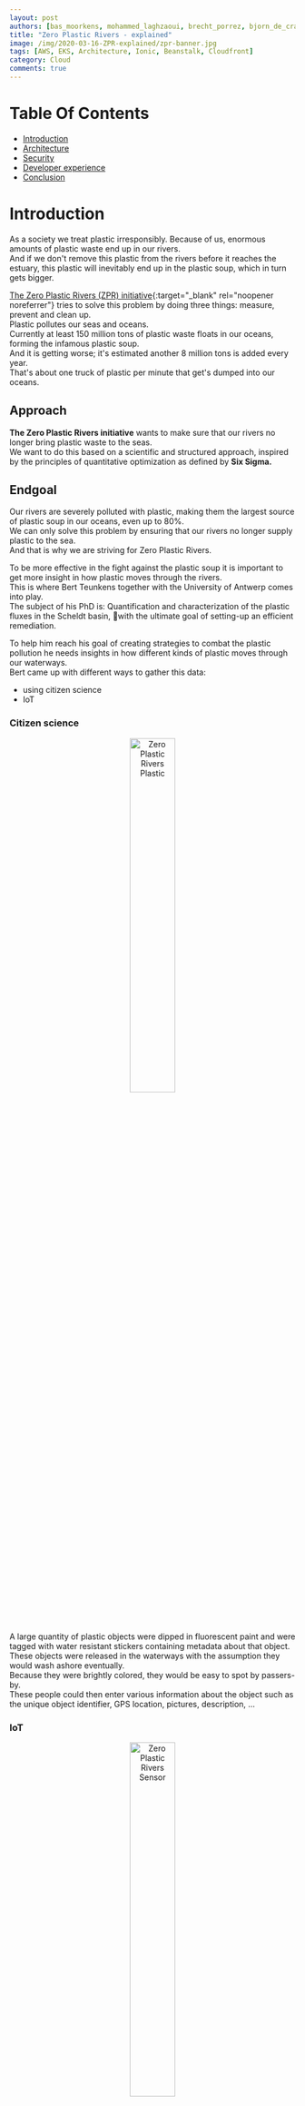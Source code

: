 ```yaml
---
layout: post
authors: [bas_moorkens, mohammed_laghzaoui, brecht_porrez, bjorn_de_craemer, frederick_bousson]
title: "Zero Plastic Rivers - explained"
image: /img/2020-03-16-ZPR-explained/zpr-banner.jpg
tags: [AWS, EKS, Architecture, Ionic, Beanstalk, Cloudfront]
category: Cloud
comments: true
---
```


# Table Of Contents

* [Introduction](#introduction)
* [Architecture](#architecture)
* [Security](#security)
* [Developer experience](#developer-experience)
* [Conclusion](#conclusion)

# Introduction

As a society we treat plastic irresponsibly. Because of us, enormous amounts of plastic waste end up in our rivers.  
And if we don't remove this plastic from the rivers before it reaches the estuary, this plastic will inevitably end up in the plastic soup, which in turn gets bigger.

[The Zero Plastic Rivers (ZPR) initiative](https://zeroplasticrivers.com){:target="_blank" rel="noopener noreferrer"}  tries to solve this problem by doing three things: measure, prevent and clean up.  
Plastic pollutes our seas and oceans.  
Currently at least 150 million tons of plastic waste floats in our oceans, forming the infamous plastic soup.  
And it is getting worse; it's estimated another 8 million tons is added every year.  
That's about one truck of plastic per minute that get's dumped into our oceans.

## Approach
**The Zero Plastic Rivers initiative**  wants to make sure that our rivers no longer bring plastic waste to the seas.  
We want to do this based on a scientific and structured approach, inspired by the principles of quantitative optimization as defined by **Six Sigma.**

## Endgoal
Our rivers are severely polluted with plastic, making them the largest source of plastic soup in our oceans, even up to 80%.  
We can only solve this problem by ensuring that our rivers no longer supply plastic to the sea.  
And that is why we are striving for Zero Plastic Rivers.

To be more effective in the fight against the plastic soup it is important to get more insight in how plastic moves through the rivers.  
This is where Bert Teunkens together with the University of Antwerp comes into play.  
The subject of his PhD is: Quantification and characterization of the plastic fluxes in the Scheldt basin, with the ultimate goal of setting-up an efficient remediation.  

To help him reach his goal of creating strategies to combat the plastic pollution he needs insights in how different kinds of plastic moves through our waterways.  
Bert came up with different ways to gather this data: 

* using citizen science 
* IoT


### Citizen science

<div style="text-align: center;">
  <img alt="Zero Plastic Rivers Plastic" src="/img/2020-03-16-ZPR-explained/zpr_allplastic.jpg" width="auto" height="40%" target="_blank" class="image fit">
</div>


A large quantity of plastic objects were dipped in fluorescent paint and were tagged with water resistant stickers containing metadata about that object.  
These objects were released in the waterways with the assumption they would wash ashore eventually.  
Because they were brightly colored, they would be easy to spot by passers-by.  
These people could then enter various information about the object such as the unique object identifier, GPS location, pictures, description, ... 

### IoT

<div style="text-align: center;">
  <img alt="Zero Plastic Rivers Sensor" src="/img/2020-03-16-ZPR-explained/zpr_tracker.jpg" width="auto" height="40%" target="_blank" class="image fit">
</div>

Another great way to gather datapoints was through GPS trackers.  
Various industrial grade battery powered GPS trackers were put in a waterproof casing and then deployed into the river.  
Using a 2G network, these GPS trackers would travel along the river and transmit a new GPS fix every hour.  
Various measures were taken to optimize battery consumption as we expected the trackers to travel for an extended period of time. This was done by putting a specific configuration on these devices.  

## Partnering
Bert approached Ordina because of our deep IoT knowledge and user centric end-to-end project approach.  

Ordina helped create an application to gather the datapoints and visualise them so that he could formulate ways of setting up efficient remediation.  

This was quite an exciting and important project for Ordina and the JWorks crew as it checks 2 boxes at the same time: doing a project with the latest and greatest technology while having a significant impact on society!  

This project would allow us to use all our skills to build a solution that would solve a major problem for society.  
With our multi-disciplinary team we were able to tackle following domains: user experience, application and cloud architecture, frontend and backend development, security and managed application hosting.  

# User Experience
From the get-go it seemed very crucial to nail the user experience for the citizen science part of the application.  
The success of the project depended on benevolent strangers to pick up our brightly colored plastic waste, read the instruction and input a significant amount of data into our system.  
This process needed to be clear, painless and concise.   
Bad user interaction would lead to no datapoints and thus doom the project.  

The initial idea was to put QR tags on all the plastic objects and have users scan them.  
Altough everyone deemed this an elegant and efficient way of working, we decided to test this on "regular people".  
This was done by conducting guerilla testing: talking to random people outside our office building, showing them a ZPR plastic object with a tag and seeing what they would do.  

Turns out very few people instinctively know what to do with a QR code.  
To counter this, we opted to add a very short url on the object: www.zpr.one  
This allowed more users to reach our application and fill in all the data we needed.  

Once they were in the application we had to make it straightforward for them to collect all the data we needed.  
Various rapid iteration of the UI were made using wireframes and mockups.  
These were tested and validated to create an optimal flow through the various screens as we wanted a very low threshold for users to input the data.  

We opted to create a Progressive Web Application (PWA) instead of a native application as we felt that users did not want to install yet another app.
As we required access to native features such as GPS and camera a PWA seemed perfect for the job!

# Architecture

To build and run this modern and complex project we opted to use the AWS platform.  
For a considerable amount of time we at JWorks have been investing our efforts and resources to build up our AWS portfolio.  
This means we work on building up the AWS skills of our people and in parallel we work on building up our portfolio of AWS enabled solutions.  
We have worked out several reference architectures that we prefer to use now.  
The advantage of these architectures is that every consultant within our unit knows how to use them and develop applications using them.  

The Zero Plastic Rivers project proved to be an excellent opportunity to put some of these into practice.  
You can view the architecture we opted to build in the following picture.  

<div style="text-align: center;">
  <img alt="Zero Plastic Rivers" src="/img/2020-03-16-ZPR-explained/zpr_architecture.jpg" width="auto" height="40%" target="_blank" class="image fit">
</div>

This big architectural picture can be divided in 3 big sections:

* Backend java application
* Frontend ionic app
* IoT sensor data ingestion

We will highlight some key features of each architectural section in the following paragraphs.

## Backend application

<div style="text-align: center;">
  <img alt="Zero Plastic Rivers" src="/img/2020-03-16-ZPR-explained/zpr_arch_backend.jpg" width="auto" height="40%" target="_blank" class="image fit">
</div>

### The backend itself
Since we are called JWorks and we mainly focus on Java/Javacript development it should be no surprise that our backend application is written in Java with the Spring Boot framework.  
In general we prefer to write backends in the microservices paradigm, but in this case the backend was sufficiently small that it only consists of 1 microservice.  
The application itself is a pretty standard spring boot application.  
We use a postgreSQL server hosted in RDS as our persistent datastore on the backend, supplemented with an elasticache Redis cluster to cache database queries and configurations for the IoT sensors used in the IoT sensor data ingestion part.  
Our backend service is reachable over a REST interface for the outside world, we will talk more about this interface when we discuss the frontend application.  

### Hosting of the application
The backend application is hosted on our Kubernetes cluster in the AWS cloud. This cluster is an EKS cluster that we use to run several projects for customers and is also used for some of our internal applications.  
The EKS cluster is a multi-worker node cluster setup with multiple Auto Scaling Groups so we can guarantuee almost 100% uptime on our applications that run on this cluster.  
We have been using Kubernetes in different forms (on-premise, AKS, PKS,  ...) for a long time now which means we have a very clear image of how to use it and how to run applications on a cluster.  
We make heavy use of several key features like: secrets, configmaps, ...  
Our EKS cluster is running several plugins that allow us to quickly configure infrastructure components on the AWS cloud from within our cluster.  
For example the REST interface of the application is exposed through a Kubernetes ingress which is hooked up to the ALB controller plugin.  
This means that whenever we create a new ingress a new Application Load Balancer will be automatically provisioned in the AWS cloud to expose our deployment to the outside world. This makes it very easy to work with and allows us a lot of flexibility.  

## Frontend

<div style="text-align: center;">
  <img alt="Zero Plastic Rivers" src="/img/2020-03-16-ZPR-explained/zpr_arch_frontend.jpg" width="auto" height="40%" target="_blank" class="image fit">
</div>

Our frontend application consists of two parts.  
The first part is aimed at citizens who wish to help the cause. They can feed data in the system via the citizen science application when they find a bottle as shown in the image below.  
This is the first way that data from the plastic bottles comes into our system. We allow the user to upload an optional image when submitting this data. These images are stored in a secure S3 bucket.  
The second part is aimed at the researchers, and could be seen as the backoffice of the project, where the data given by the GPS trackers and the citizens is visualized in a clear and orderly way.

<div style="text-align: center;">
  <img alt="Zero Plastic Rivers" src="/img/2020-03-16-ZPR-explained/zpr-frontend-application.png" width="auto" height="40%" target="_blank" class="image fit">
</div>

To develop this application we have chosen to use Ionic. [Ionic](https://ionicframework.com/) is a free-to-use web-based framework that allows you to build hybrid mobile apps for iOS and Android, all from one codebase. In other words, Ionic is a tool for cross-platform mobile development. Ionic enables you to develop mobile apps using web technologies and languages like HTML, CSS, JavaScript, Angular, and TypeScript.

### Data visualization

<div style="text-align: center;">
  <img alt="Zero Plastic Rivers" src="/img/2020-03-16-ZPR-explained/zpr_arch_data_ingestion.jpg" width="auto" height="40%" target="_blank" class="image fit">
</div>

One of the most relevant components in this application is the map where the sensors and the plastic bottles in the river are visualized by means of the coordinates registered in these items as shown in the image above. For this we have chosen to use [Leaflet](https://leafletjs.com/) which is an open source JavaScript library for adding interactivity to maps. They have a ton of features and plugins to support doing pretty much anything with a map that you can think of.

Ionic offers a wide variety of ready to use plug-ins and one of them is the camera that enables users who decide to participate in this project to take pictures of the bottles to update the status and deterioration of each bottle in the river.

### Frontend Testing

In reference to software testing we have mainly used Unit Testing to reduce the number of errors that are released during deployment, which we consider critical for effective software development. 

### Frontend deployment

Originally we planned to host this application in a nginx webserver in our EKS cluster. We changed to S3 as it is an easier to maintain solution than running your own webserver on Kubernetes. We have setup a hosted zone in Route53 which serves as the entry point of users into our application. Route53 then forwards users who visit zpr.one to our Cloudfront distribution. Cloudfront serves the ionic app from our S3 bucket which has static webhosting enabled. This setup seems optimal as it is low maintenance, tightly secured and highly scalable.


#### Low maintenance
To explain why this setup is low maintenance let us take a look at the components used in this architecture.  
We are making use of Cloudfront, S3 and Route53 in this setup.  
All of these services are managed services provided by AWS.  
This means that there is no maintenance required on our part as AWS guarantees uptime and makes sure that everything is running smoothly.  
The only manual actions that have occurred on our side in this setup so far was to clear the Cloudfront cache after releasing a new version to have the new version more quickly available to users of the app.  

#### Tightly secured
Since we are using only managed services from AWS the burden of patching those services and making sure they are secured is on AWS itself.  
AWS has an excellent reputation on this regard so we feel very comfortable in this regard.  
We also make use of several additional features provided by AWS to secure our application further.  
For example the S3 bucket that is used to host the website is only accessible through the Cloudfront distribution.  
So users do not need access to the S3 resources itself, we implemented this nicely through Bucket policies and IAM access control.  

#### Highly scalable
Since we are only allowing traffic to our application from the Cloudfront distribution this means that we get all the benefits from this global CDN.  
Cloudfront operates on the AWS edge locations which are spread throughout the world.  
Because our application is mostly Belgium based this was not as important to us but the fact that Cloudfront routes its requests over the internal AWS backbone makes a huge difference in speed which is a nice feature if you are working with global applications.  
The S3 service which acts as the origin for our Cloudfront distribution is **nearly infinitely scalable** as proclaimed by AWS itself.  
The interaction between our frontend and backend happens over REST services provided by our backend in the EKS cluster which is exposed over an ALB so we are very confident that we can scale up as needed.  

## IoT sensor data ingestion


IoT is all about processing a large quantity of messages. 

What makes IoT data challenging from a developer perspective is threefold:

* Protocol
* Data format
* Message Content

Imagine you have a device that captures and delivers GPS data. 
Seems simple enough right? Guess again!

A hardware vendor can decide to mix and match these 3 components.

The vendor can those over which protocol he wants to send the data.
Some examples are: HTTP(S), TCP, UDP, MQTT, COAP, ...

He can also use different kinds of data-serialization formats to get the information across the network of choice: JSON, XML, Hex, Binary, something proprietary, ... Different kinds of parsers will be needed.
 
And last but not least: he can organise the way a message is structured. He can name fields any way he wants and use any kind of data type. Imagine two vendors reporting battery capacity. One could report it by sending a field called "battery" and reporting battery voltage.
Another could use a field called "power" and return a battery fill level percentage. 

Soon, it can become quite complex due to the number of combinations possible.


Some of our plastic containers send their location via the 2G cellular network at regular intervals.  
These messages reach us via a public network through the tcp protocol.  

As various protocols such as TCP and UDP are quite prevalent in IoT solutions, we do see that they are not yet first class citizens in the cloud.
Eventhough it is possible to modify the ingress to kubernetes on our NGINX to allow TCP data to pass through, this is not a scalable solution. Imagine having thousands upon thousands of devices starting new TCP connections. This would kill our NGINX.
To solve this problem we used a native AWS component: the network load balancer. 
This allowed limitless scaling of TCP connections. These TCP connections would then end up on an Spring Boot application hosted on AWS Beanstalk, which is basically a managed horizontally scalable Tomcat server. This application has to handle the interactions with the devices and acts as a "sensor gateway".
The sensors can receive instructions and updates, but this has to happen inside the same open tcp connection within a very short timeframe.  
This gateway consults the Elasticache for any needed instructions or updates.  
If a return message is needed, it is sent through the open tcp connection.  
The sensor detection message is then passed on to an SQS queue. From here on out, the focus of handling the message is less time-sensitive.  
A Lambda function decodes the message on the queue and then pushes it to another SQS message queue.  
A Spring Boot backend that is deployed in our kubernetes cluster handles these last events and persists them to our database.  


# Security

One key element of the security is controlling who has access to an application. To strengthen security, reduce risk and improve compliance, it is essential that only authorized users get to access specific data in an application and that authentication is required before that access is granted. This means that authentication is a critical component for most applications and in this project it was no exception, as we needed to secure the data visualization part of the application so that only researchers have access to advanced functionality.

To perform this authentication, we have chosen to use AWS Cognito as it dramatically simplifies application development by providing an authentication service that is simple to integrate into any modern application. In addition to storing login information, Cognito can store standard and custom user account settings. Learn more about AWS Cognito and its advantages [here](https://aws.amazon.com/cognito/).

Another advantage of AWS Cognito is that it supports OpenID Connect which is a simple identity layer built on top of the OAuth 2.0 protocol, which allows clients to verify the identity of an end user based on the authentication performed by an authorization server or identity provider (IdP), as well as to obtain basic profile information about the end user in an interoperable and REST-like manner. Learn more about OpenID Connect [here](https://openid.net/connect/).

### AWS Cognito and OpenID Connect

To carry out authentication using the OpenID Connect standard with Cognito we have chosen to use the Authorization Code Grant which is the preferred and most secure method for authorizing end users. Instead of directly providing user pool tokens to an end user upon authentication, an authorization code is provided. This code is then sent to a custom application that can exchange it for the desired tokens. Because the tokens are never exposed directly to an end user, they are less likely to become compromised.

The image below illustrates the flow, and, in this [blogpost](https://aws.amazon.com/blogs/mobile/understanding-amazon-cognito-user-pool-oauth-2-0-grants/), you can find more information about this approach.

<img alt="Authorization Code Grant Diagram" src="{{ '/img/2020-03-16-ZPR-explained/zpr_aws_cognito.jpg' | prepend: site.baseurl }}" class="image fit" style="margin:0px auto;">

To secure our frontend we have used Manfred Steyer's [Angular-oauth2-oidc](https://github.com/manfredsteyer/angular-oauth2-oidc) library but you could use any library as long as it is [OpenID certified](https://openid.net/certification/). 

Our colleague Jeroen wrote a fantastic [blogpost](https://ordina-jworks.github.io/security/2019/08/22/Securing-Web-Applications-With-Keycloak.html#setting-up-the-front-end-and-back-end-applications) that was very helpful to us. Jeroen shows the necessary steps to follow to secure any web application using OpenID Connect.

# D-Day



<div style="text-align: center;">
  <img alt="Zero Plastic Rivers release" src="/img/2020-03-16-ZPR-explained/zpr_release.jpg" width="auto" height="40%" target="_blank" class="image fit">
</div>

<div style="text-align: center;">
  <img alt="Zero Plastic Rivers trail" src="/img/2020-03-16-ZPR-explained/zpr_plastictrail.jpg" width="auto" height="40%" target="_blank" class="image fit">
</div>


<div style="text-align: center;">
  <img alt="Zero Plastic Rivers trail2" src="/img/2020-03-16-ZPR-explained/zpr_plastictrail2.jpg" width="auto" height="40%" target="_blank" class="image fit">
</div>


Tuesday December 17th was D-day. That day the bottles and sensors were finally thrown into the water. We had a tight timing because the bottles had to be thrown in the Scheldt river at high tide, at 3 different locations. 
It was a nice dry day and our client was quite nervous. Are all the signals coming in properly, is the sensor packed waterproof, ...?  Especially because we were not able to test all that much with the sensors due to the tight timing. 
At high tide, it was time to throw the bottles in the water and register the sensor via our Ionic App. Everything runs smoothly and the signals from the sensors come in. You see the customer cheer up and leave satisfied to the next location. Everything goes as planned all day long and after just a few days the first users start registering the objects on our website.
And today, so many weeks later, we still receive new registrations. 
It was a nice ending of a fascinating and instructive project. 

# Developer-experience

For some developers on the team, Zero Plastic Rivers was the first experience with AWS and even their first cloud project.  
In the beginning it was quite intimidating because a lot of different technologies of AWS were used.  
But soon it turned out to be quite easy to configure and with some help from other colleagues (thanks guys) I got everything up and running pretty quickly.  
In the beginning I was quite sceptical about the use of lambdas in our application, I didn't immediately see the advantage of it but in the end it turned out to be the best option, especially if we want to build applications with many more sensors in the future. Although it was sometimes difficult to find the correct documentation.  
My favorite technology was definitely Cognito. In a few lines of code you have a user administration of an entire application without having to worry about possible security holes.  
In the end it was a very pleasant experience to get started with AWS.
Due to this eye-opening experience several developers are looking forward to becoming AWS certified and gaining a deeper and more complete AWS skillset.


# Conclusion

All in all we were very pleased with how we delivered this project. As this project was fully staffed with an Ordina High Performance Team, we were able to do everything by the book. We used the best methodologies for software delivery coupled with our preferred technology stack to build a true cloud native application.
We embraced the devops mindset: you build it, you run it.
Next to that we also embraced the agile mindset: respect, collaboration, improvement and learning cycles, pride in ownership, focus on delivering value, and the ability to adapt to change.

We had a great team dynamic: experienced developers coaching and mentoring younger colleagues and helping them grow.
Meanwhile the senior developers could work on their coaching and mentoring skills while discussing advanced architectures, also allowing them to grow.
Seems like a win-win, right?

This scientific project will run for at least two years and we can't wait to see what kind of insights will be revealed and the impact we will make on our environment and society!

We also ended up getting some national press coverage. As you can imagine, this made us very proud!

https://www.vrt.be/vrtnws/nl/2020/02/28/opnieuw-fluoplastic-in-schelde/
https://www.hln.be/in-de-buurt/antwerpen/wetenschappers-gooien-plastic-in-de-schelde-in-strijd-tegen-plasticvervuiling~a39b64e0/

